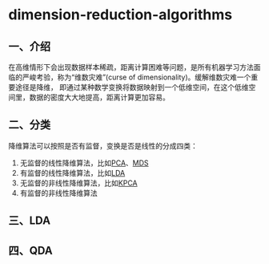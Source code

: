 # dimension-reduction-algorithms
## 一、介绍
在高维情形下会出现数据样本稀疏，距离计算困难等问题，是所有机器学习方法面临的严峻考验，称为“维数灾难”(curse of dimensionality)。缓解维数灾难一个重要途径是降维，
即通过某种数学变换将数据映射到一个低维空间，在这个低维空间里，数据的密度大大地提高，距离计算更加容易。

## 二、分类
降维算法可以按照是否有监督，变换是否是线性的分成四类：
1. 无监督的线性降维算法，比如[PCA](docs/PCA.md)、[MDS](docs/MDS.md)
2. 有监督的线性降维算法，比如[LDA](docs/LDA.md)
3. 无监督的非线性降维算法，比如[KPCA](docs/KPCA.md)
4. 有监督的非线性降维算法





## 三、LDA

## 四、QDA

